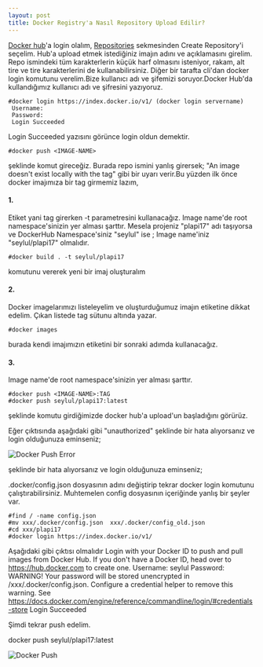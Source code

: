 ```yaml
---
layout: post
title: Docker Registry'a Nasıl Repository Upload Edilir?
---
```

 [Docker hub](https://hub.docker.com/)'a login olalım, [Repositories](https://cloud.docker.com/repository/list) sekmesinden Create Repository'i seçelim. Hub'a upload etmek istediğiniz imajın adını ve açıklamasını girelim. Repo ismindeki tüm karakterlerin küçük harf olmasını isteniyor, rakam, alt tire ve tire karakterlerini de kullanabilirsiniz.
 Diğer bir tarafta cli'dan docker login komutunu verelim.Bize kullanıcı adı ve şifemizi soruyor.Docker Hub'da kullandığımız kullanıcı adı ve şifresini yazıyoruz.

	#docker login https://index.docker.io/v1/ (docker login servername)
	 Username:
	 Password:
	 Login Succeeded 
 Login Succeeded yazısını görünce login oldun demektir.

	#docker push <IMAGE-NAME>

şeklinde komut gireceğiz. Burada repo ismini yanlış girersek; "An image doesn't exist locally with the tag" gibi bir uyarı verir.Bu yüzden ilk önce docker imajımıza bir tag girmemiz lazım,  

#### 1.

 Etiket yani tag girerken -t parametresini kullanacağız. Image name'de root namespace'sinizin yer alması şarttır. Mesela projeniz "plapi17" adı taşıyorsa ve DockerHub Namespace'siniz "seylul" ise ; Image name'iniz "seylul/plapi17" olmalıdır.

	#docker build . -t seylul/plapi17  

komutunu vererek yeni bir imaj oluşturalım
#### 2.
 
 Docker imagelarımızı listeleyelim ve oluşturduğumuz imajın etiketine dikkat edelim. Çıkan listede tag sütunu altında yazar.

	#docker images 

burada kendi imajımızın etiketini bir sonraki adımda kullanacağız.

#### 3.

Image name'de root namespace'sinizin yer alması şarttır.

	#docker push <IMAGE-NAME>:TAG 
	#docker push seylul/plapi17:latest 

şeklinde komutu girdiğimizde docker hub'a upload'un başladığını görürüz.

Eğer çıktısında aşağıdaki gibi "unauthorized" şeklinde bir hata alıyorsanız ve login olduğunuza eminseniz;

 ![Docker Push Error](https://github.com/Seylul/seylul.github.io/blob/master/images/dockerpush_error.jpg)

şeklinde bir hata alıyorsanız ve login olduğunuza eminseniz;

.docker/config.json dosyasının adını değiştirip tekrar docker login komutunu çalıştırabilirsiniz. Muhtemelen config dosyasının içeriğinde yanlış bir şeyler var.

	#find / -name config.json
	#mv xxx/.docker/config.json  xxx/.docker/config_old.json
	#cd xxx/plapi17
	#docker login https://index.docker.io/v1/
Aşağıdaki gibi çıktısı olmalıdır
	Login with your Docker ID to push and pull images from Docker Hub. 
	If you don't have a Docker ID, head over to https://hub.docker.com to create one.
	Username: seylul
	Password:
	WARNING! Your password will be stored unencrypted in /xxx/.docker/config.json.
	Configure a credential helper to remove this warning. 
	See https://docs.docker.com/engine/reference/commandline/login/#credentials-store
	Login Succeeded

Şimdi tekrar push edelim.

 docker push seylul/plapi17:latest

 
![Docker Push](https://github.com/Seylul/seylul.github.io/blob/master/images/dockerpush.jpg)
 
